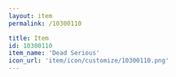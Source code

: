 ```yaml
---
layout: item
permalink: /10300110

title: Item
id: 10300110
item_name: 'Dead Serious'
icon_url: 'item/icon/customize/10300110.png'
---
```

